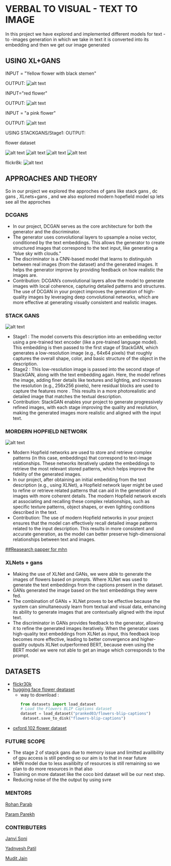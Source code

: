 # VERBAL TO VISUAL - TEXT TO IMAGE
In this project we have explored and implemented different models for text - to -images generation in which we take in text it is converted into its embedding and then we get our image generated

## USING XL+GANS
INPUT = "Yellow flower with black stemen"

OUTPUT:
![alt text](https://github.com/Captain-MUDIT/Verbal-to-Visual/blob/main/Screenshot%202024-10-19%20043938.png)

INPUT="red flower"

OUTPUT:
![alt text](https://github.com/Captain-MUDIT/Verbal-to-Visual/blob/main/Screenshot%202024-10-19%20044016.png)

INPUT = "a pink flower"

OUTPUT:
![alt text](https://github.com/Captain-MUDIT/Verbal-to-Visual/blob/main/Screenshot%202024-10-19%20044045.png)

USING STACKGANS/Stage1:
OUTPUT:

flower dataset

![alt text](https://github.com/Captain-MUDIT/Verbal-to-Visual/blob/main/Screenshot%202024-10-19%20045131.png)
![alt text](https://github.com/Captain-MUDIT/Verbal-to-Visual/blob/main/Screenshot%202024-10-19%20045201.png)
![alt text](https://github.com/Captain-MUDIT/Verbal-to-Visual/blob/main/Screenshot%202024-10-19%20045243.png)
![alt text](https://github.com/Captain-MUDIT/Verbal-to-Visual/blob/main/Screenshot%202024-10-19%20045315.png)

flickr8k:
![alt text](https://github.com/Captain-MUDIT/Verbal-to-Visual/blob/main/Screenshot%202024-10-19%20045517.png)

## APPROACHES AND THEORY
So in our project we explored the approches of gans like stack gans , dc gans , XLnets+gans , and we also explored modern hopefield 
model sp lets see all the approches

### DCGANS
* In our project, DCGAN serves as the core architecture for both the generator and the discriminator.
* The generator uses convolutional layers to upsample a noise vector, conditioned by the text embeddings. This allows the generator to create structured images that correspond to the text input, like generating a "blue sky with clouds."
* The discriminator is a CNN-based model that learns to distinguish between real images (from the dataset) and the generated images. It helps the generator improve by providing feedback on how realistic the images are.
* Contribution: DCGAN’s convolutional layers allow the model to generate images with local coherence, capturing detailed patterns and structures. The use of DCGAN in your project improves the generation of high-quality images by leveraging deep convolutional networks, which are more effective at generating visually consistent and realistic images.

### STACK GANS
![alt text](https://github.com/Captain-MUDIT/Verbal-to-Visual/blob/main/Screenshot%202024-10-19%20082508.png)
* Stage1 : The model converts this description into an embedding vector using a pre-trained text encoder (like a pre-trained language model). This embedding is then passed to the first stage of StackGAN, which generates a low-resolution image (e.g., 64x64 pixels) that roughly captures the overall shape, color, and basic structure of the object in the description.  
* Stage2 :  This low-resolution image is passed into the second stage of StackGAN, along with the text embedding again. Here, the model refines the image, adding finer details like textures and lighting, and increases the resolution (e.g., 256x256 pixels), here residual blocks are used to capture the features more . This results in a more photorealistic and detailed image that matches the textual description.
* Contribution: StackGAN enables your project to generate progressively refined images, with each stage improving the quality and resolution, making the generated images more realistic and aligned with the input text.
### MORDERN HOPFIELD NETWORK
![alt text](https://github.com/Captain-MUDIT/Verbal-to-Visual/blob/main/Screenshot%202024-10-19%20083656.png)
* Modern Hopfield networks are used to store and retrieve complex patterns (in this case, embeddings) that correspond to text-image relationships. These networks iteratively update the embeddings to retrieve the most relevant stored patterns, which helps improve the fidelity of the generated images.
* In our project, after obtaining an initial embedding from the text description (e.g., using XLNet), a Hopfield network layer might be used to refine or retrieve related patterns that can aid in the generation of images with more coherent details. The modern Hopfield network excels at associating and recalling these complex relationships, such as specific texture patterns, object shapes, or even lighting conditions described in the text.
* Contribution: The use of modern Hopfield networks in your project ensures that the model can effectively recall detailed image patterns related to the input description. This results in more consistent and accurate generation, as the model can better preserve high-dimensional relationships between text and images.

[##Reasearch papper for mhn](https://arxiv.org/pdf/2208.04441)

### XLNets + gans
* Making the use of XLNet and GANs, we were able to generate the images of flowers based on prompts. 
Where XLNet was used to generate the text embeddings from the captions present in the dataset.
* GANs generated the image based on the text embeddings they were fed.
* The combination of GANs + XLNet proves to be effective    because the system can simultaneously learn from textual and visual data, enhancing its ability to generate images that are contextually aligned with the input text. 
* The discriminator in GANs provides feedback to the generator, allowing it to refine the generated images iteratively. When the generator uses high-quality text embeddings from XLNet as input, this feedback loop becomes more effective, leading to better convergence and higher-quality outputs
XLNet outperformed BERT, because even using the BERT model we were not able to get an image which corresponds to the prompt.

## DATASETS
* [flickr30k](https://www.kaggle.com/datasets/hsankesara/flickr-image-dataset)
* [hugging face flower deataset](https://huggingface.co/datasets/pranked03/flowers-blip-captions/viewer/default/train?p=62)
  * way to download :
    ```python
    from datasets import load_dataset
    # Load the Flowers BLIP Captions dataset
    dataset = load_dataset("pranked03/flowers-blip-captions")
     dataset.save_to_disk("flowers-blip-captions")

* [oxford 102 flower dataset](https://www.robots.ox.ac.uk/~vgg/data/flowers/102/)

### FUTURE SCOPE
* The stage 2 of staqck gans due to memory issue and limitted availibility of gpu access is still pending so our aim is to that in near future 
* MHN model due to less availibilty of resources is still remaining so we plan to do more resources in that also
* Training on more dataset like the coco bird dataset will be our next step.
* Reducing noise of the the output by using svre 

### MENTORS
[Rohan Parab](https://github.com/Rohan20-10)

[Param Parekh](https://github.com/Param1304)

### CONTRIBUTERS

[Janvi Soni]()

[Yadnyesh Patil](https://github.com/YoLynx)

[Mudit Jain]()




